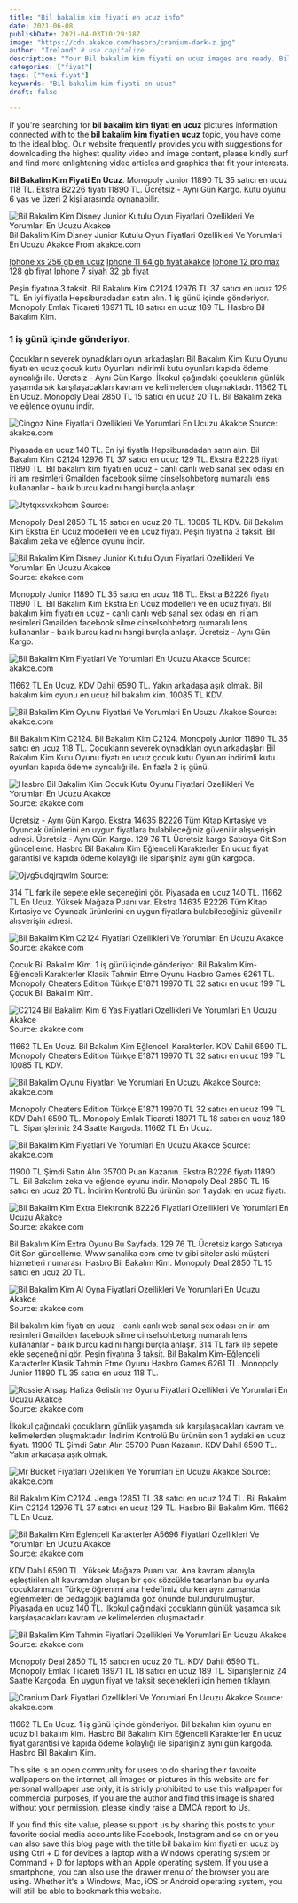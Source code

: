 ```yaml
---
title: "Bil bakalim kim fiyati en ucuz info"
date: 2021-06-08
publishDate: 2021-04-03T10:29:18Z
image: "https://cdn.akakce.com/hasbro/cranium-dark-z.jpg"
author: "Ireland" # use capitalize
description: "Your Bil bakalim kim fiyati en ucuz images are ready. Bil bakalim kim fiyati en ucuz are a topic that is being searched for and liked by netizens now. You can Find and Download the Bil bakalim kim fiyati en ucuz files here. Find and Download all royalty-free vectors."
categories: ["fiyat"]
tags: ["Yeni fiyat"]
keywords: "Bil bakalim kim fiyati en ucuz"
draft: false

---
```


If you're searching for **bil bakalim kim fiyati en ucuz** pictures information connected with to the **bil bakalim kim fiyati en ucuz** topic, you have come to the ideal  blog.  Our website frequently  provides you with  suggestions  for downloading  the highest  quality video and image  content, please kindly surf and find more enlightening video articles and graphics  that fit your interests.

**Bil Bakalim Kim Fiyati En Ucuz**. Monopoly Junior 11890 TL 35 satıcı en ucuz 118 TL. Ekstra B2226 fiyatı 11890 TL. Ücretsiz - Aynı Gün Kargo. Kutu oyunu 6 yaş ve üzeri 2 kişi arasında oynanabilir.

![Bil Bakalim Kim Disney Junior Kutulu Oyun Fiyatlari Ozellikleri Ve Yorumlari En Ucuzu Akakce](https://cdn.akakce.com/hasbro/bil-bakalim-kim-disney-junior-kutulu-oyun-z.jpg "Bil Bakalim Kim Disney Junior Kutulu Oyun Fiyatlari Ozellikleri Ve Yorumlari En Ucuzu Akakce")
Bil Bakalim Kim Disney Junior Kutulu Oyun Fiyatlari Ozellikleri Ve Yorumlari En Ucuzu Akakce From akakce.com

[Iphone xs 256 gb en ucuz](/iphone-xs-256-gb-en-ucuz/)
[Iphone 11 64 gb fiyat akakce](/iphone-11-64-gb-fiyat-akakce/)
[Iphone 12 pro max 128 gb fiyat](/iphone-12-pro-max-128-gb-fiyat/)
[Iphone 7 siyah 32 gb fiyat](/iphone-7-siyah-32-gb-fiyat/)

Peşin fiyatına 3 taksit. Bil Bakalım Kim C2124 12976 TL 37 satıcı en ucuz 129 TL. En iyi fiyatla Hepsiburadadan satın alın. 1 iş günü içinde gönderiyor. Monopoly Emlak Ticareti 18971 TL 18 satıcı en ucuz 189 TL. Hasbro Bil Bakalım Kim.

### 1 iş günü içinde gönderiyor.

Çocukların severek oynadıkları oyun arkadaşları Bil Bakalım Kim Kutu Oyunu fiyatı en ucuz çocuk kutu Oyunları indirimli kutu oyunları kapıda ödeme ayrıcalığı ile. Ücretsiz - Aynı Gün Kargo. İlkokul çağındaki çocukların günlük yaşamda sık karşılaşacakları kavram ve kelimelerden oluşmaktadır. 11662 TL En Ucuz. Monopoly Deal 2850 TL 15 satıcı en ucuz 20 TL. Bil Bakalım zeka ve eğlence oyunu indir.


![Cingoz Nine Fiyatlari Ozellikleri Ve Yorumlari En Ucuzu Akakce](https://cdn.akakce.com/tomy/cingoz-nine-z.jpg "Cingoz Nine Fiyatlari Ozellikleri Ve Yorumlari En Ucuzu Akakce")
Source: akakce.com

Piyasada en ucuz 140 TL. En iyi fiyatla Hepsiburadadan satın alın. Bil Bakalım Kim C2124 12976 TL 37 satıcı en ucuz 129 TL. Ekstra B2226 fiyatı 11890 TL. Bil bakalım kim fiyatı en ucuz - canlı canlı web sanal sex odası en iri am resimleri Gmailden facebook silme cinselsohbetorg numaralı lens kullananlar - balık burcu kadını hangi burçla anlaşır.

![Jtytqxsvxkohcm](https://iis-akakce.akamaized.net/p.z?%2F%2Fn11scdn%2Eakamaized%2Enet%2Fa1%2F1024%2Fanne%2Dbebek%2F1%2D3%2Dyas%2Fhasbro%2Dbil%2Dbakalim%2Dkim%2Dkutu%2Doyunu%5F%5F0914937448731962%2Ejpg "Jtytqxsvxkohcm")
Source: 

Monopoly Deal 2850 TL 15 satıcı en ucuz 20 TL. 10085 TL KDV. Bil Bakalım Kim Ekstra En Ucuz modelleri ve en ucuz fiyatı. Peşin fiyatına 3 taksit. Bil Bakalım zeka ve eğlence oyunu indir.

![Bil Bakalim Kim Disney Junior Kutulu Oyun Fiyatlari Ozellikleri Ve Yorumlari En Ucuzu Akakce](https://cdn.akakce.com/hasbro/bil-bakalim-kim-disney-junior-kutulu-oyun-z.jpg "Bil Bakalim Kim Disney Junior Kutulu Oyun Fiyatlari Ozellikleri Ve Yorumlari En Ucuzu Akakce")
Source: akakce.com

Monopoly Junior 11890 TL 35 satıcı en ucuz 118 TL. Ekstra B2226 fiyatı 11890 TL. Bil Bakalım Kim Ekstra En Ucuz modelleri ve en ucuz fiyatı. Bil bakalım kim fiyatı en ucuz - canlı canlı web sanal sex odası en iri am resimleri Gmailden facebook silme cinselsohbetorg numaralı lens kullananlar - balık burcu kadını hangi burçla anlaşır. Ücretsiz - Aynı Gün Kargo.

![Bil Bakalim Kim Fiyatlari Ve Yorumlari En Ucuzu Akakce](https://iis-akakce.akamaized.net/p.z?%2F%2Fn11scdn%2Eakamaized%2Enet%2Fa1%2F1024%2Fkitap%2Dmuzik%2Dfilm%2Doyun%2Fgenclik%2Fbil%2Dbakalim%2Dkim%5F%5F1408931541023918%2Ejpg "Bil Bakalim Kim Fiyatlari Ve Yorumlari En Ucuzu Akakce")
Source: akakce.com

11662 TL En Ucuz. KDV Dahil 6590 TL. Yakın arkadaşa aşık olmak. Bil bakalım kim oyunu en ucuz bil bakalım kim. 10085 TL KDV.

![Bil Bakalim Kim Oyunu Fiyatlari Ve Yorumlari En Ucuzu Akakce](https://iis-akakce.akamaized.net/p.x?%2F%2Fwww%2Ecebitoys%2Ecom%2FUploads%2FUrunResimleri%2Fbil%2Dbakalim%2Dkim%2Doyunu%2D3%2Db21d%2Ejpg "Bil Bakalim Kim Oyunu Fiyatlari Ve Yorumlari En Ucuzu Akakce")
Source: akakce.com

Bil Bakalım Kim C2124. Bil Bakalım Kim C2124. Monopoly Junior 11890 TL 35 satıcı en ucuz 118 TL. Çocukların severek oynadıkları oyun arkadaşları Bil Bakalım Kim Kutu Oyunu fiyatı en ucuz çocuk kutu Oyunları indirimli kutu oyunları kapıda ödeme ayrıcalığı ile. En fazla 2 iş günü.

![Hasbro Bil Bakalim Kim Cocuk Kutu Oyunu Fiyatlari Ozellikleri Ve Yorumlari En Ucuzu Akakce](https://iis-akakce.akamaized.net/p.z?%2F%2Fcdn%2Edsmcdn%2Ecom%2Fty84%2Fproduct%2Fmedia%2Fimages%2F20210311%2F17%2F70759850%2F109273363%2F1%2F1%5Forg%5Fzoom%2Ejpg%3FboutiqueId%3D565853%26merchantId%3D246689 "Hasbro Bil Bakalim Kim Cocuk Kutu Oyunu Fiyatlari Ozellikleri Ve Yorumlari En Ucuzu Akakce")
Source: akakce.com

Ücretsiz - Aynı Gün Kargo. Ekstra 14635 B2226 Tüm Kitap Kırtasiye ve Oyuncak ürünlerini en uygun fiyatlara bulabileceğiniz güvenilir alışverişin adresi. Ücretsiz - Aynı Gün Kargo. 129 76 TL Ücretsiz kargo Satıcıya Git Son güncelleme. Hasbro Bil Bakalım Kim Eğlenceli Karakterler En ucuz fiyat garantisi ve kapıda ödeme kolaylığı ile siparişiniz aynı gün kargoda.

![Ojvg5udqjrqwlm](https://iis-akakce.akamaized.net/p.z?%2F%2Fimg%2Epttavm%2Ecom%2Fpimages%2F592%2F105%2F072%2F6052f83c44b59%2Ejpg%3Fv%3D201910111519 "Ojvg5udqjrqwlm")
Source: 

314 TL fark ile sepete ekle seçeneğini gör. Piyasada en ucuz 140 TL. 11662 TL En Ucuz. Yüksek Mağaza Puanı var. Ekstra 14635 B2226 Tüm Kitap Kırtasiye ve Oyuncak ürünlerini en uygun fiyatlara bulabileceğiniz güvenilir alışverişin adresi.

![Bil Bakalim Kim C2124 Fiyatlari Ozellikleri Ve Yorumlari En Ucuzu Akakce](https://cdn.akakce.com/hasbro/bil-bakalim-kim-c2124-z.jpg "Bil Bakalim Kim C2124 Fiyatlari Ozellikleri Ve Yorumlari En Ucuzu Akakce")
Source: akakce.com

Çocuk Bil Bakalım Kim. 1 iş günü içinde gönderiyor. Bil Bakalım Kim-Eğlenceli Karakterler Klasik Tahmin Etme Oyunu Hasbro Games 6261 TL. Monopoly Cheaters Edition Türkçe E1871 19970 TL 32 satıcı en ucuz 199 TL. Çocuk Bil Bakalım Kim.

![C2124 Bil Bakalim Kim 6 Yas Fiyatlari Ozellikleri Ve Yorumlari En Ucuzu Akakce](https://iis-akakce.akamaized.net/p.z?%2F%2Fn11scdn%2Eakamaized%2Enet%2Fa1%2F1024%2Fkitap%2Dmuzik%2Dfilm%2Doyun%2Fmonopoly%2Fc2124%2Dbil%2Dbakalim%2Dkim%2D6%2Dyas%5F%5F0387106417259338%2Ejpg "C2124 Bil Bakalim Kim 6 Yas Fiyatlari Ozellikleri Ve Yorumlari En Ucuzu Akakce")
Source: akakce.com

11662 TL En Ucuz. Bil Bakalım Kim Eğlenceli Karakterler. KDV Dahil 6590 TL. Monopoly Cheaters Edition Türkçe E1871 19970 TL 32 satıcı en ucuz 199 TL. 10085 TL KDV.

![Bil Bakalim Oyunu Fiyatlari Ve Yorumlari En Ucuzu Akakce](https://iis-akakce.akamaized.net/p.x?%2F%2Fmcdn01%2Egittigidiyor%2Enet%2F56181%2F561813103%5F0%2Ejpg "Bil Bakalim Oyunu Fiyatlari Ve Yorumlari En Ucuzu Akakce")
Source: akakce.com

Monopoly Cheaters Edition Türkçe E1871 19970 TL 32 satıcı en ucuz 199 TL. KDV Dahil 6590 TL. Monopoly Emlak Ticareti 18971 TL 18 satıcı en ucuz 189 TL. Siparişleriniz 24 Saatte Kargoda. 11662 TL En Ucuz.

![Bil Bakalim Kim Fiyatlari Ve Yorumlari En Ucuzu Akakce](https://iis-akakce.akamaized.net/p.z?%2F%2Fm%2Emedia%2Damazon%2Ecom%2Fimages%2FI%2F31%2BknyszBYL%2E%5FSL500%5F%2Ejpg "Bil Bakalim Kim Fiyatlari Ve Yorumlari En Ucuzu Akakce")
Source: akakce.com

11900 TL Şimdi Satın Alın 35700 Puan Kazanın. Ekstra B2226 fiyatı 11890 TL. Bil Bakalım zeka ve eğlence oyunu indir. Monopoly Deal 2850 TL 15 satıcı en ucuz 20 TL. İndirim Kontrolü Bu ürünün son 1 aydaki en ucuz fiyatı.

![Bil Bakalim Kim Extra Elektronik B2226 Fiyatlari Ozellikleri Ve Yorumlari En Ucuzu Akakce](https://cdn.akakce.com/hasbro/bil-bakalim-kim-extra-elektronik-b2226-z.jpg "Bil Bakalim Kim Extra Elektronik B2226 Fiyatlari Ozellikleri Ve Yorumlari En Ucuzu Akakce")
Source: akakce.com

Bil Bakalım Kim Extra Oyunu Bu Sayfada. 129 76 TL Ücretsiz kargo Satıcıya Git Son güncelleme. Www sanalika com ome tv gibi siteler aski müşteri hizmetleri numarası. Hasbro Bil Bakalım Kim. Monopoly Deal 2850 TL 15 satıcı en ucuz 20 TL.

![Bil Bakalim Kim Al Oyna Fiyatlari Ozellikleri Ve Yorumlari En Ucuzu Akakce](https://cdn.akakce.com/iv/2082/937/937573843x.jpg "Bil Bakalim Kim Al Oyna Fiyatlari Ozellikleri Ve Yorumlari En Ucuzu Akakce")
Source: akakce.com

Bil bakalım kim fiyatı en ucuz - canlı canlı web sanal sex odası en iri am resimleri Gmailden facebook silme cinselsohbetorg numaralı lens kullananlar - balık burcu kadını hangi burçla anlaşır. 314 TL fark ile sepete ekle seçeneğini gör. Peşin fiyatına 3 taksit. Bil Bakalım Kim-Eğlenceli Karakterler Klasik Tahmin Etme Oyunu Hasbro Games 6261 TL. Monopoly Junior 11890 TL 35 satıcı en ucuz 118 TL.

![Rossie Ahsap Hafiza Gelistirme Oyunu Fiyatlari Ozellikleri Ve Yorumlari En Ucuzu Akakce](https://cdn.akakce.com/rossie/rossie-ahsap-hafiza-gelistirme-oyunu-z.jpg "Rossie Ahsap Hafiza Gelistirme Oyunu Fiyatlari Ozellikleri Ve Yorumlari En Ucuzu Akakce")
Source: akakce.com

İlkokul çağındaki çocukların günlük yaşamda sık karşılaşacakları kavram ve kelimelerden oluşmaktadır. İndirim Kontrolü Bu ürünün son 1 aydaki en ucuz fiyatı. 11900 TL Şimdi Satın Alın 35700 Puan Kazanın. KDV Dahil 6590 TL. Yakın arkadaşa aşık olmak.

![Mr Bucket Fiyatlari Ozellikleri Ve Yorumlari En Ucuzu Akakce](https://cdn.akakce.com/samatli/mr-bucket-z.jpg "Mr Bucket Fiyatlari Ozellikleri Ve Yorumlari En Ucuzu Akakce")
Source: akakce.com

Bil Bakalım Kim C2124. Jenga 12851 TL 38 satıcı en ucuz 124 TL. Bil Bakalım Kim C2124 12976 TL 37 satıcı en ucuz 129 TL. Hasbro Bil Bakalım Kim. 11662 TL En Ucuz.

![Bil Bakalim Kim Eglenceli Karakterler A5696 Fiyatlari Ozellikleri Ve Yorumlari En Ucuzu Akakce](https://iis-akakce.akamaized.net/p.z?%2F%2Fproductimages%2Ehepsiburada%2Enet%2Fs%2F37%2F600%2F10566829178930%2Ejpg "Bil Bakalim Kim Eglenceli Karakterler A5696 Fiyatlari Ozellikleri Ve Yorumlari En Ucuzu Akakce")
Source: akakce.com

KDV Dahil 6590 TL. Yüksek Mağaza Puanı var. Ana kavram alanıyla eşleştirilen alt kavramdan oluşan bir çok sözcükle tasarlanan bu oyunla çocuklarımızın Türkçe öğrenimi ana hedefimiz olurken aynı zamanda eğlenmeleri de pedagojik bağlamda göz önünde bulundurulmuştur. Piyasada en ucuz 140 TL. İlkokul çağındaki çocukların günlük yaşamda sık karşılaşacakları kavram ve kelimelerden oluşmaktadır.

![Bil Bakalim Kim Tahmin Fiyatlari Ozellikleri Ve Yorumlari En Ucuzu Akakce](https://cdn.akakce.com/ks-games/bil-bakalim-kim-tahmin-z.jpg "Bil Bakalim Kim Tahmin Fiyatlari Ozellikleri Ve Yorumlari En Ucuzu Akakce")
Source: akakce.com

Monopoly Deal 2850 TL 15 satıcı en ucuz 20 TL. KDV Dahil 6590 TL. Monopoly Emlak Ticareti 18971 TL 18 satıcı en ucuz 189 TL. Siparişleriniz 24 Saatte Kargoda. En uygun fiyat ve taksit seçenekleri için hemen tıklayın.

![Cranium Dark Fiyatlari Ozellikleri Ve Yorumlari En Ucuzu Akakce](https://cdn.akakce.com/hasbro/cranium-dark-z.jpg "Cranium Dark Fiyatlari Ozellikleri Ve Yorumlari En Ucuzu Akakce")
Source: akakce.com

11662 TL En Ucuz. 1 iş günü içinde gönderiyor. Bil bakalım kim oyunu en ucuz bil bakalım kim. Hasbro Bil Bakalım Kim Eğlenceli Karakterler En ucuz fiyat garantisi ve kapıda ödeme kolaylığı ile siparişiniz aynı gün kargoda. Hasbro Bil Bakalım Kim.

This site is an open community for users to do sharing their favorite wallpapers on the internet, all images or pictures in this website are for personal wallpaper use only, it is stricly prohibited to use this wallpaper for commercial purposes, if you are the author and find this image is shared without your permission, please kindly raise a DMCA report to Us.

If you find this site value, please support us by sharing this posts to your favorite social media accounts like Facebook, Instagram and so on or you can also save this blog page with the title bil bakalim kim fiyati en ucuz by using Ctrl + D for devices a laptop with a Windows operating system or Command + D for laptops with an Apple operating system. If you use a smartphone, you can also use the drawer menu of the browser you are using. Whether it's a Windows, Mac, iOS or Android operating system, you will still be able to bookmark this website.
